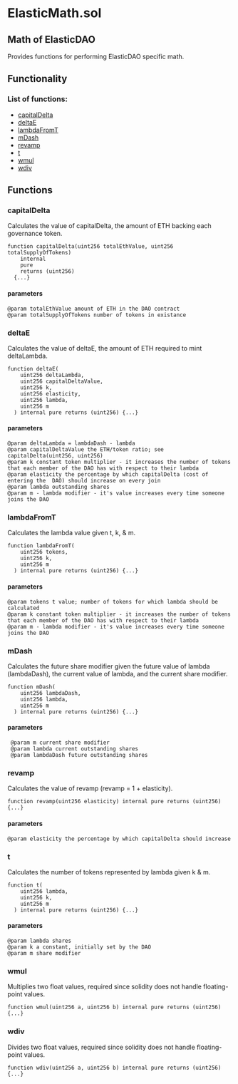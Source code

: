 # ElasticMath.sol

## Math of ElasticDAO

Provides functions for performing ElasticDAO specific math.

## Functionality

### List of functions:

* [capitalDelta](https://docs.elasticdao.org/contracts/elasticmath.sol#capitaldelta)
* [deltaE](https://docs.elasticdao.org/contracts/elasticmath.sol#deltae)
* [lambdaFromT](https://docs.elasticdao.org/contracts/elasticmath.sol#lambdafromt)
* [mDash](https://docs.elasticdao.org/contracts/elasticmath.sol#mdash)
* [revamp](https://docs.elasticdao.org/contracts/elasticmath.sol#revamp)
* [t](https://docs.elasticdao.org/contracts/elasticmath.sol#t)
* [wmul](https://docs.elasticdao.org/contracts/elasticmath.sol#wmul)
* [wdiv](https://docs.elasticdao.org/contracts/elasticmath.sol#wdiv)



## Functions

### capitalDelta

Calculates the value of capitalDelta, the amount of ETH backing each governance token.

```text
function capitalDelta(uint256 totalEthValue, uint256 totalSupplyOfTokens)
    internal
    pure
    returns (uint256)
  {...}
```

#### parameters

```text
@param totalEthValue amount of ETH in the DAO contract
@param totalSupplyOfTokens number of tokens in existance
```

### deltaE

Calculates the value of deltaE, the amount of ETH required to mint deltaLambda.

```text
function deltaE(
    uint256 deltaLambda,
    uint256 capitalDeltaValue,
    uint256 k,
    uint256 elasticity,
    uint256 lambda,
    uint256 m
  ) internal pure returns (uint256) {...}
```

#### parameters

```text
@param deltaLambda = lambdaDash - lambda
@param capitalDeltaValue the ETH/token ratio; see capitalDelta(uint256, uint256)
@param k constant token multiplier - it increases the number of tokens that each member of the DAO has with respect to their lambda
@param elasticity the percentage by which capitalDelta (cost of entering the  DAO) should increase on every join
@param lambda outstanding shares
@param m - lambda modifier - it's value increases every time someone joins the DAO
```

### lambdaFromT

Calculates the lambda value given t, k, & m.

```text
function lambdaFromT(
    uint256 tokens,
    uint256 k,
    uint256 m
  ) internal pure returns (uint256) {...}
```

#### parameters

```text
@param tokens t value; number of tokens for which lambda should be calculated
@param k constant token multiplier - it increases the number of tokens that each member of the DAO has with respect to their lambda
@param m - lambda modifier - it's value increases every time someone joins the DAO
```

### mDash

Calculates the future share modifier given the future value of lambda \(lambdaDash\), the current value of lambda, and the current share modifier.

```text
function mDash(
    uint256 lambdaDash,
    uint256 lambda,
    uint256 m
  ) internal pure returns (uint256) {...}
```

#### parameters

```text
 @param m current share modifier
 @param lambda current outstanding shares
 @param lambdaDash future outstanding shares
```

### revamp

Calculates the value of revamp \(revamp = 1 + elasticity\).

```text
function revamp(uint256 elasticity) internal pure returns (uint256) {...}
```

#### parameters

```text
@param elasticity the percentage by which capitalDelta should increase
```

### t

Calculates the number of tokens represented by lambda given k & m.

```text
function t(
    uint256 lambda,
    uint256 k,
    uint256 m
  ) internal pure returns (uint256) {...}
```

#### parameters

```text
@param lambda shares
@param k a constant, initially set by the DAO
@param m share modifier
```

### wmul

Multiplies two float values, required since solidity does not handle floating-point values.

```text
function wmul(uint256 a, uint256 b) internal pure returns (uint256) {...}
```

### wdiv

Divides two float values, required since solidity does not handle floating-point values.

```text
function wdiv(uint256 a, uint256 b) internal pure returns (uint256) {...}
```

